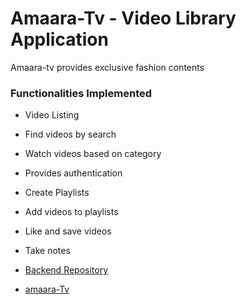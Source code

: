 # Amaara-Tv - Video Library Application

Amaara-tv provides exclusive fashion contents 
### Functionalities Implemented
- Video Listing
- Find videos by search
- Watch videos based on category
- Provides authentication
- Create Playlists
- Add videos to playlists
- Like and save videos
- Take notes

- [Backend Repository](https://github.com/sruthiragupathy/Youtube-Clone-Backend)
- [amaara-Tv](https://amaara-tv.netlify.app/)
